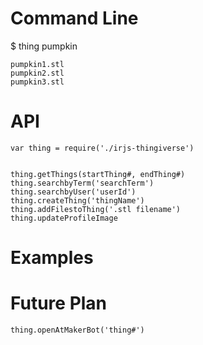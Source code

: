 # Command Line

$ thing pumpkin

	pumpkin1.stl
	pumpkin2.stl
	pumpkin3.stl


# API

	var thing = require('./irjs-thingiverse')


	thing.getThings(startThing#, endThing#)
	thing.searchbyTerm('searchTerm')
	thing.searchbyUser('userId')
	thing.createThing('thingName')
	thing.addFilestoThing('.stl filename')
	thing.updateProfileImage

# Examples

# Future Plan

	thing.openAtMakerBot('thing#')
